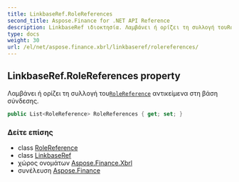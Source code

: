 ```yaml
---
title: LinkbaseRef.RoleReferences
second_title: Aspose.Finance for .NET API Reference
description: LinkbaseRef ιδιοκτησία. Λαμβάνει ή ορίζει τη συλλογή τουRoleReference αντικείμενα στη βάση σύνδεσης.
type: docs
weight: 30
url: /el/net/aspose.finance.xbrl/linkbaseref/rolereferences/
---
```

## LinkbaseRef.RoleReferences property

Λαμβάνει ή ορίζει τη συλλογή του[`RoleReference`](../../rolereference/) αντικείμενα στη βάση σύνδεσης.

```csharp
public List<RoleReference> RoleReferences { get; set; }
```

### Δείτε επίσης

* class [RoleReference](../../rolereference/)
* class [LinkbaseRef](../)
* χώρος ονομάτων [Aspose.Finance.Xbrl](../../linkbaseref/)
* συνέλευση [Aspose.Finance](../../../)


